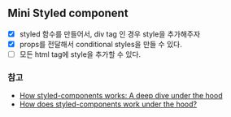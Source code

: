 ## Mini Styled component

- [x] styled 함수를 만들어서, div tag 인 경우 style을 추가해주자
- [x] props를 전달해서 conditional styles을 만들 수 있다.
- [ ] 모든 html tag에 style을 추가할 수 있다.

### 참고

- [How styled-components works: A deep dive under the hood](https://medium.com/styled-components/how-styled-components-works-618a69970421)
- [How does styled-components work under the hood?](https://medium.com/@_jmoller/how-does-styled-components-work-under-the-hood-28cb035d48c6)
